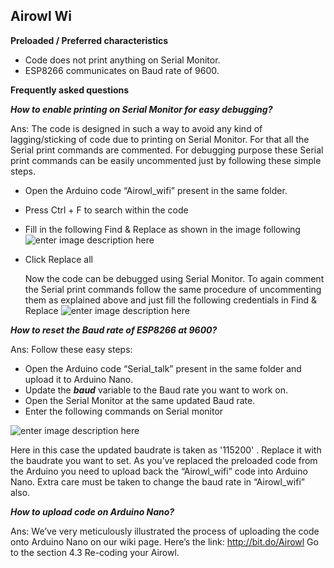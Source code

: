 Airowl Wi
-------------------
**Preloaded / Preferred characteristics**

 - Code does not print anything on Serial Monitor. 
 - ESP8266 communicates on Baud rate of 9600.

**Frequently asked questions**

***How to enable printing on Serial Monitor for easy debugging?***

Ans: The code is designed in such a way to avoid any kind of lagging/sticking of code due to printing on Serial Monitor. For that all the Serial print commands are commented. For debugging purpose these Serial print commands can be easily uncommented just by following these simple steps.

 - Open the Arduino code “Airowl_wifi” present in the same folder.
 - Press Ctrl + F to search within the code
 - Fill in the following Find & Replace as shown in the image following![enter image description here](https://lh3.googleusercontent.com/-bXlvFCccBXI/V3oi6ohTcyI/AAAAAAAAERo/6GFj0kFJurQjvvgZjGzL7qxl5kxIJz4EQCLcB/s0/wi_1.PNG "wi_1.PNG")
 - Click Replace all
       
	Now the code can be debugged using Serial Monitor. 
	To again comment the Serial print commands follow the same procedure of uncommenting them as explained above and just fill the following credentials in Find & Replace 
			![enter image description here](https://lh3.googleusercontent.com/-bmpjkHlT0xk/V3ojFKphuRI/AAAAAAAAERw/lnEmZmkK4wEX9Ia0OoYUeP0loCqTQb1wgCLcB/s0/wi_2.PNG "wi_2.PNG")

***How to reset the Baud rate of ESP8266 at 9600?***

Ans: Follow these easy steps:

 - Open the Arduino code “Serial_talk” present in the same folder and upload it to Arduino Nano.
 - Update the ***baud*** variable to the Baud rate you want to work on.
 - Open the Serial Monitor at the same updated Baud rate.
 - Enter the following commands on Serial monitor
  
 ![enter image description here](https://lh3.googleusercontent.com/-SjDnph8kHso/V3o_wTzFndI/AAAAAAAAESQ/qk4K7UWvPNgh7gnR70FjbBIr6GSodUCPgCLcB/s0/SET_BAUD.PNG "SET_BAUD.PNG")

Here in this case the updated baudrate is taken as '115200' . Replace it with the baudrate you want to set.
As you’ve replaced the preloaded code from the Arduino you need to upload back the “Airowl_wifi” code into Arduino Nano. Extra care must be taken to change the baud rate in “Airowl_wifi” also.

***How to upload code on Arduino Nano?***

Ans: We’ve very meticulously illustrated the process of uploading the code onto Arduino Nano on our wiki page. Here’s the link: http://bit.do/Airowl
Go to the section 4.3 Re-coding your Airowl.

